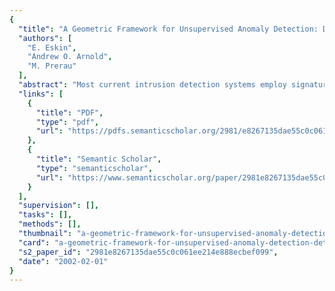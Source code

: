 ```yaml
---
{
  "title": "A Geometric Framework for Unsupervised Anomaly Detection: Detecting Intrusions in Unlabeled Data",
  "authors": [
    "E. Eskin",
    "Andrew O. Arnold",
    "M. Prerau"
  ],
  "abstract": "Most current intrusion detection systems employ signature-based methods or data mining-based methods which rely on labeled training data. This training data is typically expensive to produce. We present a new geometric framework for unsupervised anomaly detection, which are algorithms that are designed to process unlabeled data. In our framework, data elements are mapped to a feature space which is typically a vector space ℛd. Anomalies are detected by determining which points lies in sparse regions of the feature space. We present two feature maps for mapping data elements to a feature space. Our first map is a data-dependent normalization feature map which we apply to network connections. Our second feature map is a spectrum kernel which we apply to system call traces. We present three algorithms for detecting which points lie in sparse regions of the feature space. We evaluate our methods by performing experiments over network records from the KDD CUP 1999 data set and system call traces from the 1999 Lincoln Labs DARPA evaluation.",
  "links": [
    {
      "title": "PDF",
      "type": "pdf",
      "url": "https://pdfs.semanticscholar.org/2981/e8267135dae55c0c061ee214e888ecbef099.pdf"
    },
    {
      "title": "Semantic Scholar",
      "type": "semanticscholar",
      "url": "https://www.semanticscholar.org/paper/2981e8267135dae55c0c061ee214e888ecbef099"
    }
  ],
  "supervision": [],
  "tasks": [],
  "methods": [],
  "thumbnail": "a-geometric-framework-for-unsupervised-anomaly-detection-detecting-intrusions-in-unlabeled-data-thumb.jpg",
  "card": "a-geometric-framework-for-unsupervised-anomaly-detection-detecting-intrusions-in-unlabeled-data-card.jpg",
  "s2_paper_id": "2981e8267135dae55c0c061ee214e888ecbef099",
  "date": "2002-02-01"
}
---
```


